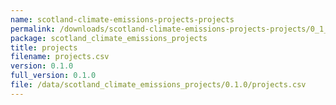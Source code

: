```yaml
---
name: scotland-climate-emissions-projects-projects
permalink: /downloads/scotland-climate-emissions-projects-projects/0_1_0
package: scotland_climate_emissions_projects
title: projects
filename: projects.csv
version: 0.1.0
full_version: 0.1.0
file: /data/scotland_climate_emissions_projects/0.1.0/projects.csv
---
```

